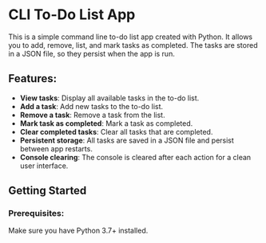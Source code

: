 # CLI To-Do List App

This is a simple command line to-do list app created with Python. It allows you to add, remove, list, and mark tasks as completed. The tasks are stored in a JSON file, so they persist when the app is run.

## Features:
- **View tasks**: Display all available tasks in the to-do list.
- **Add a task**: Add new tasks to the to-do list.
- **Remove a task**: Remove a task from the list.
- **Mark task as completed**: Mark a task as completed.
- **Clear completed tasks**: Clear all tasks that are completed.
- **Persistent storage**: All tasks are saved in a JSON file and persist between app restarts.
- **Console clearing**: The console is cleared after each action for a clean user interface.
  
## Getting Started

### Prerequisites:
Make sure you have Python 3.7+ installed.
